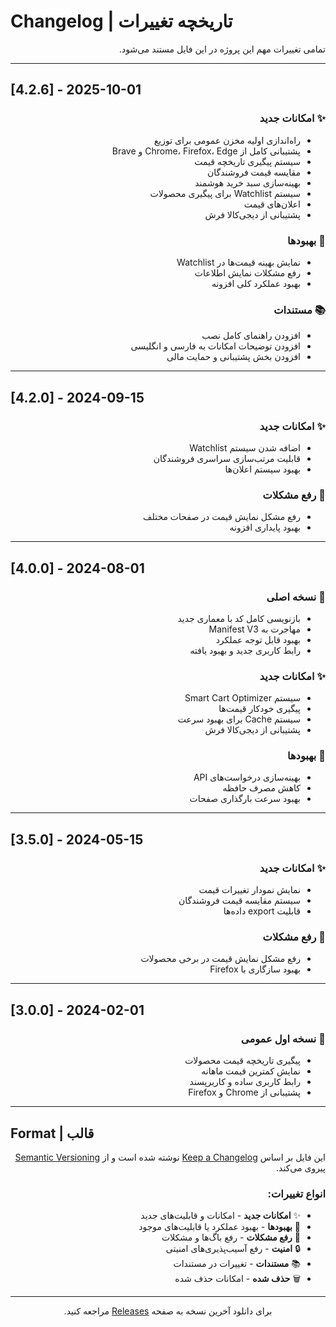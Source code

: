 # Changelog | تاریخچه تغییرات

<div dir="rtl">

تمامی تغییرات مهم این پروژه در این فایل مستند می‌شود.

</div>

---

## [4.2.6] - 2025-10-01

<div dir="rtl">

### ✨ امکانات جدید
- راه‌اندازی اولیه مخزن عمومی برای توزیع
- پشتیبانی کامل از Chrome، Firefox، Edge و Brave
- سیستم پیگیری تاریخچه قیمت
- مقایسه قیمت فروشندگان
- بهینه‌سازی سبد خرید هوشمند
- سیستم Watchlist برای پیگیری محصولات
- اعلان‌های قیمت
- پشتیبانی از دیجی‌کالا فرش

### 🔧 بهبودها
- نمایش بهینه قیمت‌ها در Watchlist
- رفع مشکلات نمایش اطلاعات
- بهبود عملکرد کلی افزونه

### 📚 مستندات
- افزودن راهنمای کامل نصب
- افزودن توضیحات امکانات به فارسی و انگلیسی
- افزودن بخش پشتیبانی و حمایت مالی

</div>

---

## [4.2.0] - 2024-09-15

<div dir="rtl">

### ✨ امکانات جدید
- اضافه شدن سیستم Watchlist
- قابلیت مرتب‌سازی سراسری فروشندگان
- بهبود سیستم اعلان‌ها

### 🐛 رفع مشکلات
- رفع مشکل نمایش قیمت در صفحات مختلف
- بهبود پایداری افزونه

</div>

---

## [4.0.0] - 2024-08-01

<div dir="rtl">

### 🎉 نسخه اصلی
- بازنویسی کامل کد با معماری جدید
- مهاجرت به Manifest V3
- بهبود قابل توجه عملکرد
- رابط کاربری جدید و بهبود یافته

### ✨ امکانات جدید
- سیستم Smart Cart Optimizer
- پیگیری خودکار قیمت‌ها
- سیستم Cache برای بهبود سرعت
- پشتیبانی از دیجی‌کالا فرش

### 🔧 بهبودها
- بهینه‌سازی درخواست‌های API
- کاهش مصرف حافظه
- بهبود سرعت بارگذاری صفحات

</div>

---

## [3.5.0] - 2024-05-15

<div dir="rtl">

### ✨ امکانات جدید
- نمایش نمودار تغییرات قیمت
- سیستم مقایسه قیمت فروشندگان
- قابلیت export داده‌ها

### 🐛 رفع مشکلات
- رفع مشکل نمایش قیمت در برخی محصولات
- بهبود سازگاری با Firefox

</div>

---

## [3.0.0] - 2024-02-01

<div dir="rtl">

### 🎉 نسخه اول عمومی
- پیگیری تاریخچه قیمت محصولات
- نمایش کمترین قیمت ماهانه
- رابط کاربری ساده و کاربرپسند
- پشتیبانی از Chrome و Firefox

</div>

---

## Format | قالب

<div dir="rtl">

این فایل بر اساس [Keep a Changelog](https://keepachangelog.com/en/1.0.0/) نوشته شده است
و از [Semantic Versioning](https://semver.org/spec/v2.0.0.html) پیروی می‌کند.

### انواع تغییرات:
- ✨ **امکانات جدید** - امکانات و قابلیت‌های جدید
- 🔧 **بهبودها** - بهبود عملکرد یا قابلیت‌های موجود
- 🐛 **رفع مشکلات** - رفع باگ‌ها و مشکلات
- 🔒 **امنیت** - رفع آسیب‌پذیری‌های امنیتی
- 📚 **مستندات** - تغییرات در مستندات
- 🗑️ **حذف شده** - امکانات حذف شده

</div>

---

<div align="center" dir="rtl">

برای دانلود آخرین نسخه به صفحه [Releases](https://github.com/zanasaed/prizo-extension/releases) مراجعه کنید.

</div>
